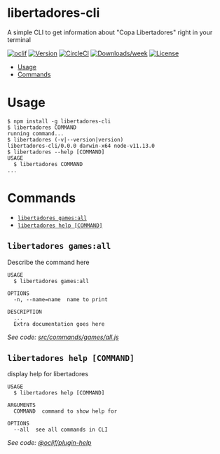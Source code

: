 libertadores-cli
================

A simple CLI to get information about &#34;Copa Libertadores&#34; right in your terminal

[![oclif](https://img.shields.io/badge/cli-oclif-brightgreen.svg)](https://oclif.io)
[![Version](https://img.shields.io/npm/v/libertadores-cli.svg)](https://npmjs.org/package/libertadores-cli)
[![CircleCI](https://circleci.com/gh/streaver/libertadores-cli/tree/master.svg?style=shield)](https://circleci.com/gh/streaver/libertadores-cli/tree/master)
[![Downloads/week](https://img.shields.io/npm/dw/libertadores-cli.svg)](https://npmjs.org/package/libertadores-cli)
[![License](https://img.shields.io/npm/l/libertadores-cli.svg)](https://github.com/streaver/libertadores-cli/blob/master/package.json)

<!-- toc -->
* [Usage](#usage)
* [Commands](#commands)
<!-- tocstop -->
# Usage
<!-- usage -->
```sh-session
$ npm install -g libertadores-cli
$ libertadores COMMAND
running command...
$ libertadores (-v|--version|version)
libertadores-cli/0.0.0 darwin-x64 node-v11.13.0
$ libertadores --help [COMMAND]
USAGE
  $ libertadores COMMAND
...
```
<!-- usagestop -->
# Commands
<!-- commands -->
* [`libertadores games:all`](#libertadores-gamesall)
* [`libertadores help [COMMAND]`](#libertadores-help-command)

## `libertadores games:all`

Describe the command here

```
USAGE
  $ libertadores games:all

OPTIONS
  -n, --name=name  name to print

DESCRIPTION
  ...
  Extra documentation goes here
```

_See code: [src/commands/games/all.js](https://github.com/streaver/libertadores-cli/blob/v0.0.0/src/commands/games/all.js)_

## `libertadores help [COMMAND]`

display help for libertadores

```
USAGE
  $ libertadores help [COMMAND]

ARGUMENTS
  COMMAND  command to show help for

OPTIONS
  --all  see all commands in CLI
```

_See code: [@oclif/plugin-help](https://github.com/oclif/plugin-help/blob/v2.1.6/src/commands/help.ts)_
<!-- commandsstop -->
